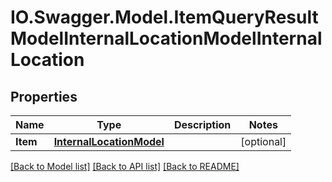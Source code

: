 # IO.Swagger.Model.ItemQueryResultModelInternalLocationModelInternalLocation
## Properties

Name | Type | Description | Notes
------------ | ------------- | ------------- | -------------
**Item** | [**InternalLocationModel**](InternalLocationModel.md) |  | [optional] 

[[Back to Model list]](../README.md#documentation-for-models) [[Back to API list]](../README.md#documentation-for-api-endpoints) [[Back to README]](../README.md)

